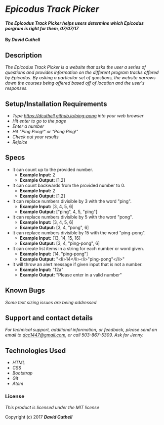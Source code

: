 # _Epicodus Track Picker_

#### _The Epicodus Track Picker helps users determine which Epicodus porgram is right for them, 07/07/17_

#### By _**David Cuthell**_

## Description

_The Epicodus Track Picker is a website that asks the user a series of questions and provides information on the different program tracks offered by Epicodus. By asking a particular set of questions, the website narrows down the courses being offered based off of location and the user's responses._

## Setup/Installation Requirements

* _Type https://dcuthell.github.io/ping-pong into your web browser_
* _Hit enter to go to the page_
* _Enter a number_
* _Hit "Ping Pong!" or "Pong Ping!"_
* _Check out your results_
* _Rejoice_

## Specs

* It can count up to the provided number.
  * __Example Input:__ 2
  * __Example Output:__ [1,2]
* It can count backwards from the provided number to 0.
  * __Example Input:__ 2
  * __Example Output:__ [1,2]
* It can replace numbers divisible by 3 with the word "ping".
  * __Example Input:__ [3, 4, 5, 6]
  * __Example Output:__ ["ping", 4, 5, "ping"]
* It can replace numbers divisible by 5 with the word "pong".
  * __Example Input:__ [3, 4, 5, 6]
  * __Example Output:__ [3, 4, "pong", 6]
* It can replace numbers divisible by 15 with the word "ping-pong".
  * __Example Input:__ [13, 14, 15, 16]
  * __Example Output:__ [3, 4, "ping-pong", 6]
* It can create list items in a string for each number or word given.
  * __Example Input:__ [14, "ping-pong"]
  * __Example Output:__ "\<li>14\</li>\<li>"ping-pong"\</li>"
* It will throw an alert message if given input that is not a number.
  * __Example Input:__ "12a"
  * __Example Output:__ "Please enter in a valid number"

## Known Bugs

_Some text sizing issues are being addressed_

## Support and contact details

_For technical support, additional information, or feedback, please send an email to dcc1447@gmail.com, or call 503-867-5309. Ask for Jenny._

## Technologies Used

* _HTML_
* _CSS_
* _Bootstrap_
* _Git_
* _Atom_

### License

*This product is licensed under the MIT license*

Copyright (c) 2017 **_David Cuthell_**
